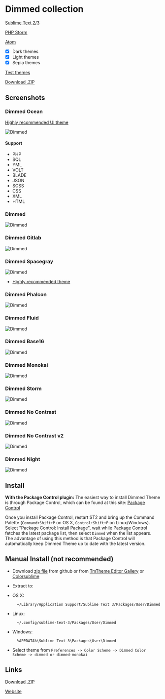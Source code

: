 # Dimmed collection

[Sublime Text 2/3](https://git.io/dimmed)

[PHP Storm](https://git.io/v78CH)

[Atom](https://git.io/v78CS)


- [x] Dark themes
- [x] Light themes
- [x] Sepia themes

[Test themes](http://tmtheme-editor.herokuapp.com/#!/editor/theme/Dimmed)

[Download .ZIP](https://github.com/uonick/dimmed/zipball/master)

## Screenshots

### Dimmed Ocean
[Highly recommended UI theme](https://github.com/andresmichel/one-dark-theme)

![Dimmed](img/dimmed-ocean.png)

#### Support
* PHP
* SQL
* YML
* VOLT
* BLADE
* JSON
* SCSS
* CSS
* XML
* HTML


### Dimmed
![Dimmed](img/dimmed.png)

### Dimmed Gitlab
![Dimmed](img/dimmed-gitlab.png)


### Dimmed Spacegray
![Dimmed](img/dimmed-spacegray.png)

+ [Highly recommended theme](https://github.com/andresmichel/one-dark-theme)

### Dimmed Phalcon
![Dimmed](img/dimmed-phalcon.png)


### Dimmed Fluid
![Dimmed](img/dimmed-fluid.png)


### Dimmed Base16
![Dimmed](img/dimmed-base16.png)


### Dimmed Monokai
![Dimmed](img/dimmed-monokai.png)


### Dimmed Storm
![Dimmed](img/dimmed-storm.png)


### Dimmed No Contrast
![Dimmed](img/dimmed-no-contrast.png)


### Dimmed No Contrast v2
![Dimmed](img/dimmed-no-contrast-v2.png)


### Dimmed Night
![Dimmed](img/dimmed-night.png)



## Install

**With the Package Control plugin:** The easiest way to install Dimmed Theme is through Package Control, which can be found at this site: [Package Control](https://sublime.wbond.net/installation)

Once you install Package Control, restart ST2 and bring up the Command Palette (`Command+Shift+P` on OS X, `Control+Shift+P` on Linux/Windows). Select "Package Control: Install Package", wait while Package Control fetches the latest package list, then select `Dimmed`  when the list appears. The advantage of using this method is that Package Control will automatically keep Dimmed Theme up to date with the latest version.


## Manual Install (not recommended)

* Download [zip file](https://github.com/uonick/dimmed/zipball/master) from github
 or from [TmTheme Editor Gallery](http://tmtheme-editor.herokuapp.com/#/theme/Dimmed) or [Colorsublime](http://colorsublime.com/?q=dimmed)
* Extract to:

* OS X:

        ~/Library/Application Support/Sublime Text 3/Packages/User/Dimmed

* Linux:

        ~/.config/sublime-text-3/Packages/User/Dimmed

* Windows:

        %APPDATA%\Sublime Text 3\Packages\User\Dimmed

* Select theme from `Preferences -> Color Scheme -> Dimmed Color Scheme -> dimmed or dimmed-monokai`

## Links

[Download .ZIP](https://github.com/uonick/dimmed/zipball/master)

[Website](http://uonick.github.io/dimmed/)
